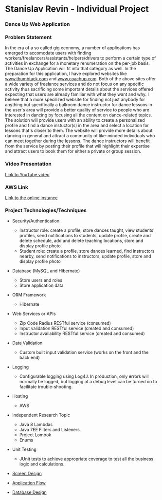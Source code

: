 # Stanislav Revin - Individual Project
### Dance Up Web Application
### Problem Statement
In the era of a so called gig economy, a number of applications has emerged to accomodate users with finding workers/freelancers/assistants/helpers/drivers to perform a certain type of activities in exchange for a monetary renumeration on the per-job basis. The Dance Up Application will fit into that category as well. In the preparation for this application, I have explored websites like www.thumbtack.com and www.coachup.com. Both of the above sites offer a wide variety of freelance services and do not focus on any specific activity thus sacrificing some important details about the services offered expecting that users are already familiar with what they want and why. I believe that a more specilized website for finding not just anybody for anything but specifically a ballroom dance instructor for dance lessons in the user's area will provide a better quality of service to people who are interested in dancing by focusing all the content on dance-related topics. The solution will provide users with an ability to create a personalized profile and find a dance instuctor(s) in the area and select a location for lessons that's closer to them. The website will provide more details about dancing in general and attract a community of like-minded individuals who can meet together during the lessons. The dance instructors will benefit from the service by posting their profile that will highlight their expertise and attract users to book them for either a private or group session.

### Video Presentation
[Link to YouTube video](https://www.youtube.com/watch?v=JX6susee26k)

### AWS Link
[Link to the online instance](http://18.219.182.38:8080/danceup/)

### Project Technologies/Techniques 

* Security/Authentication
  * Instructor role: create a profile, store dances taught, view students' profiles, send notifications to students, update profile,
    create and delete schedule, add and delete teaching locations, store and display profile photo.
  * Student role: create a profile, store dances learned, find instructors nearby, send notifications to instructors, update profile, store and display profile photo
* Database (MySQL and Hibernate)
  * Store users and roles
  * Store application data
* ORM Framework
  * Hibernate
* Web Services or APIs
  * Zip Code Radius RESTful service (consumed)
  * Input validation RESTful service (created and consumed)
  * Instructor availability RESTful service (created and consumed)
* Data Validation
  * Custom built input validation service (works on the front and the back end)
* Logging
  * Configurable logging using Log4J. In production, only errors will normally be logged, but logging at a debug level can be turned on to facilitate trouble-shooting. 
* Hosting
  * AWS
* Independent Research Topic
  * Java 8 Lambdas
  * Java 7EE Filters and Listeners
  * Project Lombok
  * Enums
* Unit Testing
  * JUnit tests to achieve appropriate coverage to test all the business logic and calculations.


* [Screen Design](DesignDocuments/wireframes/images/)
* [Application Flow](DesignDocuments/applicationFlow.md)
* [Database Design](DesignDocuments/ERD.JPEG)
